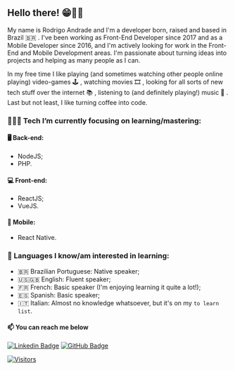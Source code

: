 <h2>Hello there! 😁👋🏼</h2>

My name is Rodrigo Andrade and I'm a developer born, raised and based in Brazil 🇧🇷 . I've been working as Front-End Developer since 2017 and as a Mobile Developer since 2016, and I'm actively looking for work in the Front-End and Mobile Development areas. I'm passionate about turning ideas into projects and helping as many people as I can.

In my free time I like playing (and sometimes watching other people online playing) video-games 🕹 , watching movies 🎞️ , looking for all sorts of new tech stuff over the internet 📚 , listening to (and definitely playing!) music 🎵 . Last but not least, I like turning coffee into code.

<h3>👨🏻‍💻 Tech I’m currently focusing on learning/mastering:</h3>

<h4>🖥 Back-end:</h4>

- NodeJS;
- PHP.

<h4>💻 Front-end:</h4>

- ReactJS;
- VueJS.
  
<h4>📱 Mobile:</h4>

- React Native.

<h3>🚩 Languages I know/am interested in learning:</h3>

- 🇧🇷 Brazilian Portuguese: Native speaker;
- 🇺🇸🇬🇧 English: Fluent speaker;
- 🇫🇷 French: Basic speaker (I'm enjoying learning it quite a lot!);
- 🇪🇸 Spanish: Basic speaker;
- 🇮🇹 Italian: Almost no knowledge whatsoever, but it's on my `to learn list`.

<h4>📫 You can reach me below</h4>

[![Linkedin Badge](https://img.shields.io/badge/-LinkedIn-blue?style=flat-square&logo=Linkedin&logoColor=white&link=https://www.linkedin.com/in/rodrigoandrade93)](https://www.linkedin.com/in/rodrigoandrade93)
[![GitHub Badge](https://img.shields.io/github/followers/rodrigoftw?label=follow&style=social)](https://github.com/rodrigoftw)



[![Visitors](https://visitor-badge.glitch.me/badge?page_id=github/rodrigoftw)](https://github.com/rodrigoftw)

<!--
**rodrigoftw/rodrigoftw** is a ✨ _special_ ✨ repository because its `README.md` (this file) appears on your GitHub profile.

Here are some ideas to get you started:

- 🔭 I’m currently working on ...
- 🌱 I’m currently learning ...
- 👯 I’m looking to collaborate on ...
- 🤔 I’m looking for help with ...
- 💬 Ask me about ...
-  ...
- 😄 Pronouns: ...
- ⚡ Fun fact: ...
-->
